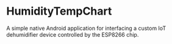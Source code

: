 # HumidityTempChart
A simple native Android application for interfacing a custom IoT dehumidifier device controlled by the ESP8266 chip.
